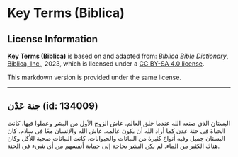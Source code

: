 # Key Terms (Biblica)

## License Information

**Key Terms (Biblica)** is based on and adapted from: _Biblica Bible Dictionary_, [Biblica, Inc.](https://www.biblica.com/), 2023, which is licensed under a [CC BY-SA 4.0 license](https://creativecommons.org/licenses/by-sa/4.0/legalcode.en).

This markdown version is provided under the same license.



--------------------------------

## جنة عَدْن (id: 134009)

البستان الذي صنعه الله عندما خلق العالم. عاش الزوج الأول من البشر وعملوا فيها. كانت الحياة في جنة عدن كما أراد الله أن يكون عالمه. عاش الله والإنسان معًا في سلام. كان البستان جميل وفيه أنواع كثيرة من النباتات والحيوانات. كانت النباتات صحية للأكل وكان هناك الكثير من الماء. لم يكن البشر بحاجة إلى حماية أنفسهم من أي شيء في الجنة.


